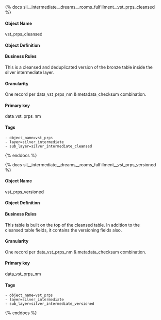{% docs sil__intermediate__dreams__rooms_fulfillment__vst_prps_cleansed %}

#### Object Name
vst_prps_cleansed

#### Object Definition


#### Business Rules
This is a cleansed and deduplicated version of the bronze table inside the silver intermediate layer.

#### Granularity
One record per data_vst_prps_nm & metadata_checksum combination.

#### Primary key
data_vst_prps_nm

#### Tags
    - object_name=vst_prps
    - layer=silver_intermediate
    - sub_layer=silver_intermediate_cleansed

{% enddocs %}

{% docs sil__intermediate__dreams__rooms_fulfillment__vst_prps_versioned %}

#### Object Name
vst_prps_versioned

#### Object Definition


#### Business Rules
This table is built on the top of the cleansed table. In addition to the cleansed table fields, it contains the versioning fields also.

#### Granularity
One record per data_vst_prps_nm & metadata_checksum combination.

#### Primary key
data_vst_prps_nm

#### Tags
    - object_name=vst_prps
    - layer=silver_intermediate
    - sub_layer=silver_intermediate_versioned

{% enddocs %}